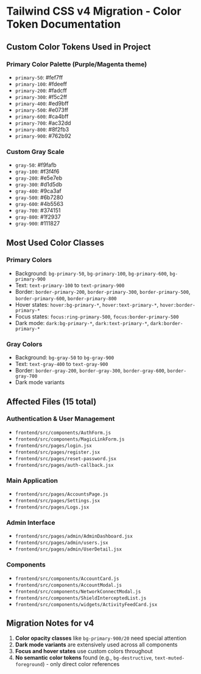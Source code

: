 # Tailwind CSS v4 Migration - Color Token Documentation

## Custom Color Tokens Used in Project

### Primary Color Palette (Purple/Magenta theme)
- `primary-50`: #fef7ff
- `primary-100`: #fdeeff  
- `primary-200`: #fadcff
- `primary-300`: #f5c2ff
- `primary-400`: #ed9bff
- `primary-500`: #e073ff
- `primary-600`: #ca4bff
- `primary-700`: #ac32dd
- `primary-800`: #8f2fb3
- `primary-900`: #762b92

### Custom Gray Scale
- `gray-50`: #f9fafb
- `gray-100`: #f3f4f6
- `gray-200`: #e5e7eb
- `gray-300`: #d1d5db
- `gray-400`: #9ca3af
- `gray-500`: #6b7280
- `gray-600`: #4b5563
- `gray-700`: #374151
- `gray-800`: #1f2937
- `gray-900`: #111827

## Most Used Color Classes

### Primary Colors
- Background: `bg-primary-50`, `bg-primary-100`, `bg-primary-600`, `bg-primary-900`
- Text: `text-primary-100` to `text-primary-900`
- Border: `border-primary-200`, `border-primary-300`, `border-primary-500`, `border-primary-600`, `border-primary-800`
- Hover states: `hover:bg-primary-*`, `hover:text-primary-*`, `hover:border-primary-*`
- Focus states: `focus:ring-primary-500`, `focus:border-primary-500`
- Dark mode: `dark:bg-primary-*`, `dark:text-primary-*`, `dark:border-primary-*`

### Gray Colors
- Background: `bg-gray-50` to `bg-gray-900`
- Text: `text-gray-400` to `text-gray-900`
- Border: `border-gray-200`, `border-gray-300`, `border-gray-600`, `border-gray-700`
- Dark mode variants

## Affected Files (15 total)

### Authentication & User Management
- `frontend/src/components/AuthForm.js`
- `frontend/src/components/MagicLinkForm.js`
- `frontend/src/pages/login.jsx`
- `frontend/src/pages/register.jsx`
- `frontend/src/pages/reset-password.jsx`
- `frontend/src/pages/auth-callback.jsx`

### Main Application
- `frontend/src/pages/AccountsPage.js`
- `frontend/src/pages/Settings.jsx`
- `frontend/src/pages/Logs.jsx`

### Admin Interface
- `frontend/src/pages/admin/AdminDashboard.jsx`
- `frontend/src/pages/admin/users.jsx`
- `frontend/src/pages/admin/UserDetail.jsx`

### Components
- `frontend/src/components/AccountCard.js`
- `frontend/src/components/AccountModal.js`
- `frontend/src/components/NetworkConnectModal.js`
- `frontend/src/components/ShieldInterceptedList.js`
- `frontend/src/components/widgets/ActivityFeedCard.jsx`

## Migration Notes for v4

1. **Color opacity classes** like `bg-primary-900/20` need special attention
2. **Dark mode variants** are extensively used across all components
3. **Focus and hover states** use custom colors throughout
4. **No semantic color tokens** found (e.g., `bg-destructive`, `text-muted-foreground`) - only direct color references